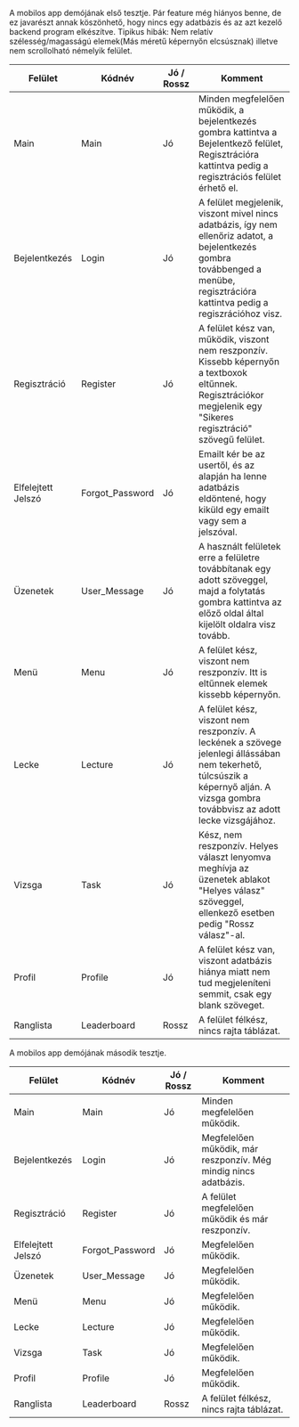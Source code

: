 A mobilos app demójának első tesztje. Pár feature még hiányos benne, de ez javarészt annak köszönhető, hogy nincs egy adatbázis és az azt kezelő backend program elkészítve. Tipikus hibák: Nem relatív szélesség/magasságú elemek(Más méretű képernyőn elcsúsznak) illetve nem scrollolható némelyik felület.

Felület | Kódnév | Jó / Rossz | Komment
--- | --- | --- | ---
Main | Main | Jó | Minden megfelelően működik, a bejelentkezés gombra kattintva a Bejelentkező felület, Regisztrációra kattintva pedig a regisztrációs felület érhető el.
Bejelentkezés | Login | Jó | A felület megjelenik, viszont mivel nincs adatbázis, így nem ellenőriz adatot, a bejelentkezés gombra továbbenged a menübe, regisztrációra kattintva pedig a regiszrációhoz visz.
Regisztráció | Register | Jó | A felület kész van, működik, viszont nem reszponzív. Kissebb képernyőn a textboxok eltűnnek. Regisztrációkor megjelenik egy "Sikeres regisztráció" szövegű felület.
Elfelejtett Jelszó | Forgot_Password | Jó | Emailt kér be az usertől, és az alapján ha lenne adatbázis eldöntené, hogy kiküld egy emailt vagy sem a jelszóval.
Üzenetek | User_Message | Jó | A használt felületek erre a felületre továbbítanak egy adott szöveggel, majd a folytatás gombra kattintva az előző oldal által kijelölt oldalra visz tovább.
Menü | Menu | Jó | A felület kész, viszont nem reszponzív. Itt is eltűnnek elemek kissebb képernyőn.
Lecke | Lecture | Jó | A felület kész, viszont nem reszponzív. A leckének a szövege jelenlegi állássában nem tekerhető, túlcsúszik a képernyő alján. A vizsga gombra továbbvisz az adott lecke vizsgájához.
Vizsga | Task | Jó | Kész, nem reszponzív. Helyes választ lenyomva meghívja az üzenetek ablakot "Helyes válasz" szöveggel, ellenkező esetben pedig "Rossz válasz"-al.
Profil | Profile | Jó | A felület kész van, viszont adatbázis hiánya miatt nem tud megjeleníteni semmit, csak egy blank szöveget.
Ranglista | Leaderboard | Rossz | A felület félkész, nincs rajta táblázat.

A mobilos app demójának második tesztje.

Felület | Kódnév | Jó / Rossz | Komment
--- | --- | --- | ---
Main | Main | Jó | Minden megfelelően működik.
Bejelentkezés | Login | Jó | Megfelelően működik, már reszponzív. Még mindig nincs adatbázis.
Regisztráció | Register | Jó | A felület megfelelően működik és már reszponzív.
Elfelejtett Jelszó | Forgot_Password | Jó | Megfelelően működik.
Üzenetek | User_Message | Jó | Megfelelően működik.
Menü | Menu | Jó | Megfelelően működik.
Lecke | Lecture | Jó | Megfelelően működik.
Vizsga | Task | Jó | Megfelelően működik.
Profil | Profile | Jó | Megfelelően működik.
Ranglista | Leaderboard | Rossz | A felület félkész, nincs rajta táblázat.
